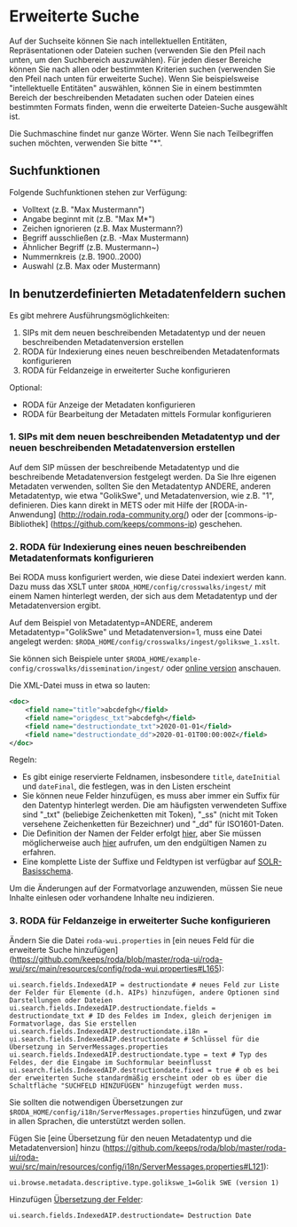 # Erweiterte Suche

Auf der Suchseite können Sie nach intellektuellen Entitäten, Repräsentationen oder Dateien suchen (verwenden Sie den Pfeil nach unten, um den Suchbereich auszuwählen). Für jeden dieser Bereiche können Sie nach allen oder bestimmten Kriterien suchen (verwenden Sie den Pfeil nach unten für erweiterte Suche). Wenn Sie beispielsweise "intellektuelle Entitäten" auswählen, können Sie in einem bestimmten Bereich der beschreibenden Metadaten suchen oder Dateien eines bestimmten Formats finden, wenn die erweiterte Dateien-Suche ausgewählt ist.

Die Suchmaschine findet nur ganze Wörter. Wenn Sie nach Teilbegriffen suchen möchten, verwenden Sie bitte "*".

## Suchfunktionen

Folgende Suchfunktionen stehen zur Verfügung:

- Volltext (z.B. "Max Mustermann")
- Angabe beginnt mit (z.B. "Max M*")
- Zeichen ignorieren (z.B. Max Mustermann?)
- Begriff ausschließen (z.B. -Max Mustermann)
- Ähnlicher Begriff (z.B. Mustermann~)
- Nummernkreis (z.B. 1900..2000)
- Auswahl (z.B. Max oder Mustermann)

## In benutzerdefinierten Metadatenfeldern suchen

Es gibt mehrere Ausführungsmöglichkeiten:

1. SIPs mit dem neuen beschreibenden Metadatentyp und der neuen beschreibenden Metadatenversion erstellen
2. RODA für Indexierung eines neuen beschreibenden Metadatenformats konfigurieren
3. RODA für Feldanzeige in erweiterter Suche konfigurieren

Optional:
* RODA für Anzeige der Metadaten konfigurieren
* RODA für Bearbeitung der Metadaten mittels Formular konfigurieren


### 1. SIPs mit dem neuen beschreibenden Metadatentyp und der neuen beschreibenden Metadatenversion erstellen
Auf dem SIP müssen der beschreibende Metadatentyp und die beschreibende Metadatenversion festgelegt werden. Da Sie Ihre eigenen Metadaten verwenden, sollten Sie den Metadatentyp ANDERE, anderen Metadatentyp, wie etwa "GolikSwe", und Metadatenversion, wie z.B. "1", definieren. Dies kann direkt in METS oder mit Hilfe der [RODA-in-Anwendung] (http://rodain.roda-community.org/) oder der [commons-ip-Bibliothek] (https://github.com/keeps/commons-ip) geschehen.

### 2. RODA für Indexierung eines neuen beschreibenden Metadatenformats konfigurieren
Bei RODA muss konfiguriert werden, wie diese Datei indexiert werden kann. Dazu muss das XSLT unter `$RODA_HOME/config/crosswalks/ingest/` mit einem Namen hinterlegt werden, der sich aus dem Metadatentyp und der Metadatenversion ergibt.

Auf dem Beispiel von Metadatentyp=ANDERE, anderem Metadatentyp="GolikSwe" und Metadatenversion=1, muss eine Datei angelegt werden: `$RODA_HOME/config/crosswalks/ingest/golikswe_1.xslt`.

Sie können sich Beispiele unter `$RODA_HOME/example-config/crosswalks/dissemination/ingest/` oder [online version](https://github.com/keeps/roda/tree/master/roda-core/roda-core/src/main/resources/config/crosswalks/ingest) anschauen.

Die XML-Datei muss in etwa so lauten:
```xml
<doc>
    <field name="title">abcdefgh</field>
    <field name="origdesc_txt">abcdefgh</field>
    <field name="destructiondate_txt">2020-01-01</field>
    <field name="destructiondate_dd">2020-01-01T00:00:00Z</field>
</doc>
```
Regeln:
- Es gibt einige reservierte Feldnamen, insbesondere `title`, `dateInitial` und `dateFinal`, die festlegen, was in den Listen erscheint
- Sie können neue Felder hinzufügen, es muss aber immer ein Suffix für den Datentyp hinterlegt werden. Die am häufigsten verwendeten Suffixe sind "\_txt" (beliebige Zeichenketten mit Token), "\_ss" (nicht mit Token versehene Zeichenketten für Bezeichner) und "\_dd" für ISO1601-Daten.
- Die Definition der Namen der Felder erfolgt [hier](https://github.com/keeps/roda/blob/master/roda-core/roda-core/src/main/java/org/roda/core/index/schema/collections/AIPCollection.java#L61), aber Sie müssen möglicherweise auch [hier](https://github.com/keeps/roda/blob/master/roda-common/roda-common-data/src/main/java/org/roda/core/data/common/RodaConstants.java#L604) aufrufen, um den endgültigen Namen zu erfahren.
- Eine komplette Liste der Suffixe und Feldtypen ist verfügbar auf [SOLR-Basisschema](https://github.com/keeps/roda/blob/master/roda-core/roda-core/src/main/resources/config/index/common/conf/managed-schema).

Um die Änderungen auf der Formatvorlage anzuwenden, müssen Sie neue Inhalte einlesen oder vorhandene Inhalte neu indizieren.

### 3. RODA für Feldanzeige in erweiterter Suche konfigurieren

Ändern Sie die Datei `roda-wui.properties` in [ein neues Feld für die erweiterte Suche hinzufügen] (https://github.com/keeps/roda/blob/master/roda-ui/roda-wui/src/main/resources/config/roda-wui.properties#L165):

```javaproperties
ui.search.fields.IndexedAIP = destructiondate # neues Feld zur Liste der Felder für Elemente (d.h. AIPs) hinzufügen, andere Optionen sind Darstellungen oder Dateien
ui.search.fields.IndexedAIP.destructiondate.fields = destructiondate_txt # ID des Feldes im Index, gleich derjenigen im Formatvorlage, das Sie erstellen
ui.search.fields.IndexedAIP.destructiondate.i18n = ui.search.fields.IndexedAIP.destructiondate # Schlüssel für die Übersetzung in ServerMessages.properties
ui.search.fields.IndexedAIP.destructiondate.type = text # Typ des Feldes, der die Eingabe im Suchformular beeinflusst
ui.search.fields.IndexedAIP.destructiondate.fixed = true # ob es bei der erweiterten Suche standardmäßig erscheint oder ob es über die Schaltfläche "SUCHFELD HINZUFÜGEN" hinzugefügt werden muss.
```
Sie sollten die notwendigen Übersetzungen zur `$RODA_HOME/config/i18n/ServerMessages.properties` hinzufügen, und zwar in allen Sprachen, die unterstützt werden sollen.

Fügen Sie [eine Übersetzung für den neuen Metadatentyp und die Metadatenversion] hinzu (https://github.com/keeps/roda/blob/master/roda-ui/roda-wui/src/main/resources/config/i18n/ServerMessages.properties#L121):

```javaproperties
ui.browse.metadata.descriptive.type.golikswe_1=Golik SWE (version 1)
```

Hinzufügen [Übersetzung der Felder](https://github.com/keeps/roda/blob/master/roda-ui/roda-wui/src/main/resources/config/i18n/ServerMessages.properties#L2):

```javaproperties
ui.search.fields.IndexedAIP.destructiondate= Destruction Date
```
